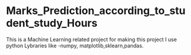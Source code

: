 # Marks_Prediction_according_to_student_study_Hours
This is a Machine Learning related project for making this project I use python Lybraries like -numpy, matplotlib,sklearn,pandas.
